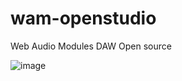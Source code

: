 # wam-openstudio
Web Audio Modules DAW Open source

![image](https://user-images.githubusercontent.com/1645347/221327775-d53ac3df-ed03-4a72-bd99-21c4719ec608.png)
